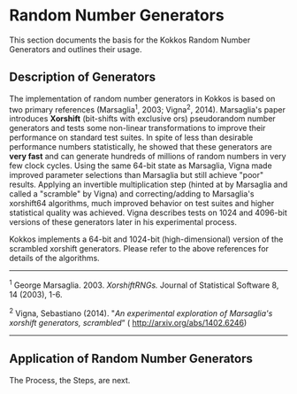 # Random Number Generators

This section documents the basis for the Kokkos Random Number Generators and outlines their usage.

## Description of Generators

The implementation of random number generators in Kokkos is based on two primary references (Marsaglia<sup>1</sup>, 2003; Vigna<sup>2</sup>, 2014). Marsaglia's paper introduces **Xorshift** (bit-shifts with exclusive ors) pseudorandom number generators and tests some non-linear transformations to improve their performance on standard test suites. In spite of less than desirable performance numbers statistically, he showed that these generators are **very fast** and can generate hundreds of millions of random numbers in very few clock cycles. Using the same 64-bit state as Marsaglia, Vigna made improved parameter selections than Marsaglia but still achieve "poor" results. Applying an invertible multiplication step (hinted at by Marsaglia and called a "scramble" by Vigna) and correcting/adding to Marsaglia's xorshift64 algorithms, much improved behavior on test suites and higher statistical quality was achieved.   Vigna describes tests on 1024 and 4096-bit versions of these generators later in his experimental process.

Kokkos implements a 64-bit and 1024-bit (high-dimensional) version of the scrambled xorshift generators. Please      refer to the above references for details of the algorithms.

***
<sup>1</sup> George Marsaglia. 2003. _XorshiftRNGs._ Journal of Statistical Software 8, 14 (2003), 1-6. 

<sup>2</sup> Vigna, Sebastiano (2014). "_An experimental exploration of Marsaglia's xorshift generators, scrambled_“ ( http://arxiv.org/abs/1402.6246)
***

## Application of Random Number Generators

The Process, the Steps, are next.